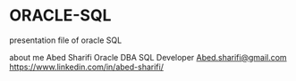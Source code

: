 # ORACLE-SQL
presentation file of oracle SQL

about me
Abed Sharifi
Oracle DBA
SQL Developer
Abed.sharifi@gmail.com
https://www.linkedin.com/in/abed-sharifi/

